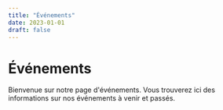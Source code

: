 ```yaml
---
title: "Événements"
date: 2023-01-01
draft: false
---
```


# Événements

Bienvenue sur notre page d'événements. Vous trouverez ici des informations sur nos événements à venir et passés.